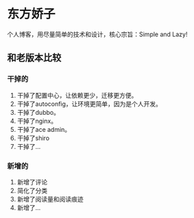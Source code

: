 # 东方娇子
个人博客，用尽量简单的技术和设计，核心宗旨：Simple and Lazy!

## 和老版本比较

### 干掉的
1. 干掉了配置中心，让依赖更少，迁移更方便。
2. 干掉了autoconfig，让环境更简单，因为是个人开发。
3. 干掉了dubbo。
4. 干掉了nginx。
5. 干掉了ace admin。
6. 干掉了shiro
7. 干掉了...

### 新增的
1. 新增了评论
2. 简化了分类
3. 新增了阅读量和阅读痕迹
4. 新增了...